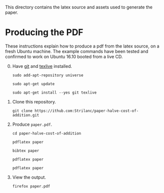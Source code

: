This directory contains the latex source and assets used to generate the paper.


# Producing the PDF

These instructions explain how to produce a pdf from the latex source, on a fresh Ubuntu machine. The example commands have been tested and confirmed to work on Ubuntu 16.10 booted from a live CD.


0. Have [git](https://git-scm.com/) and [texlive](https://www.tug.org/texlive/) installed.

    `sudo add-apt-repository universe`

    `sudo apt-get update`

    `sudo apt-get install --yes git texlive`

0. Clone this repository.

    `git clone https://ithub.com:Strilanc/paper-halve-cost-of-addition.git`

0. Produce `paper.pdf`.

    `cd paper-halve-cost-of-addition`

    `pdflatex paper`

    `bibtex paper`

    `pdflatex paper`

    `pdflatex paper`

0. View the output.

    `firefox paper.pdf`
